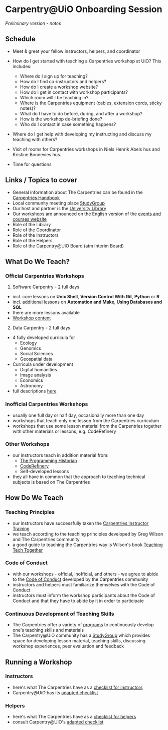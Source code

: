 # Carpentry@UiO Onboarding Session
*Preliminary version - notes*

## Schedule

* Meet & greet your fellow instructors, helpers, and coordinator

* How do I get started with teaching a Carpentries workshop at UiO? This includes:

    * Where do I sign up for teaching?
    * How do I find co-instructors and helpers?
    * How do I create a workshop website?
    * How do I get in contact with workshop participants?
    * Which room will I be teaching in?
    * Where is the Carpentries equipment (cables, extension cords, sticky notes)?
    * What do I have to do before, during, and after a workshop?
    * How is the workshop de-briefing done?
    * Who do I contact in case something happens?               

* Where do I get help with developing my instructing and discuss my teaching with others?

* Visit of rooms for Carpentries workshops in Niels Henrik Abels hus and Kristine Bonnevies hus.

* Time for questions

## Links / Topics to cover

* General information about The Carpentries can be found in the [Carpentries Handbook](https://docs.carpentries.org/index.html)
* Local community meeting place [StudyGroup](https://uio-carpentry.github.io/studyGroup/)
* Our host and partner is the [University Library](https://www.ub.uio.no/)
* Our workshops are announced on the English version of the [events and courses website](https://www.ub.uio.no/english/courses-events/courses/other/Carpentry/index.html)
* Role of the Library
* Role of the Coordinator
* Role of the Instructors
* Role of the Helpers
* Role of the Carpentry@UiO Board (atm Interim Board)


## What Do We Teach?

### Official Carpentries Workshops

1. Software Carpentry - 2 full days
* incl. core lessons on **Unix Shell**, **Version Control With Git**, **Python** or **R**
* incl. additional lessons on **Automation and Make**, **Using Databases and SQL**
* there are more lessons available
* [Workshop content](https://software-carpentry.org/lessons/)

2. Data Carpentry - 2 full days
* 4 fully developed curricula for
  * Ecology 
  * Genomics 
  * Social Sciences 
  * Geospatial data 
* Curricula under development
  * Digital humanities 
  * Image analysis 
  * Economics 
  * Astronomy 
* full descriptions [here](https://datacarpentry.org/lessons/)

### Inofficial Carpentries Workshops

* usually one full day or half day, occasionally more than one day
* workshops that teach only one lesson from the Carpentries curriculum
* workshops that use some lesson material from the Carpentries together with other materials or lessons, e.g. CodeRefinery

### Other Workshops

* our instructors teach in addition material from:
  * [The Programming Historian](https://programminghistorian.org/en/lessons/)
  * [CodeRefinery](https://coderefinery.org/lessons/)
  * Self-developed lessons
* they all have in common that the approach to teaching technical subjects is based on The Carpentries

## How Do We Teach

### Teaching Principles

* our instructors have successfully taken the [Carpentries Instructor Training](https://docs.carpentries.org/topic_folders/instructor_training/index.html)
* we teach according to the teaching principles developed by Greg Wilson and The Carpentries community
* a good guide to teaching the Carpentries way is Wilson's book [Teaching Tech Together](https://teachtogether.tech/)

### Code of Conduct

* with our workshops - official, inofficial, and others - we agree to abide to the [Code of Conduct](https://docs.carpentries.org/topic_folders/policies/code-of-conduct.html) developed by the Carpentries community
* instructors and helpers must familiarize themselves with the Code of Conduct
* instructors must inform the workshop participants about the Code of Conduct and that they have to abide by it in order to participate

### Continuous Development of Teaching Skills

* The Carpentries offer a variety of [programs](https://docs.carpentries.org/topic_folders/instructor_development/index.html) to continuously develop one's teaching skills and materials
* The Carpentry@UiO community has a [StudyGroup](https://uio-carpentry.github.io/studyGroup/) which provides space for developing lesson material, teaching skills, discussing workshop experiences, peer evaluation and feedback

## Running a Workshop

### Instructors

* here's what The Carpentries have as a [checklist for instructors](https://docs.carpentries.org/topic_folders/hosts_instructors/hosts_instructors_checklist.html#instructor-checklist)
* Carpentry@UiO has its [adapted checklist](https://github.com/uio-carpentry/organisational/blob/master/workshop_operations/checklists.md)

### Helpers

* here's what The Carpentries have as a [checklist for helpers](https://docs.carpentries.org/topic_folders/hosts_instructors/hosts_instructors_checklist.html#helper-checklist)
* consult Carpentry@UiO's [adapted checklist](https://github.com/uio-carpentry/organisational/blob/master/workshop_operations/checklists.md)

### 
